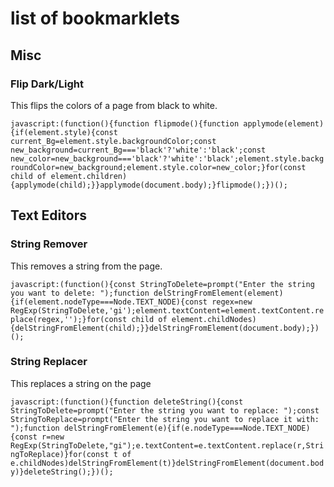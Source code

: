 # list of bookmarklets

## Misc

### Flip Dark/Light

This flips the colors of a page from black to white.

`javascript:(function(){function flipmode(){function applymode(element){if(element.style){const current_Bg=element.style.backgroundColor;const new_background=current_Bg==='black'?'white':'black';const new_color=new_background==='black'?'white':'black';element.style.backgroundColor=new_background;element.style.color=new_color;}for(const child of element.children){applymode(child);}}applymode(document.body);}flipmode();})();`

## Text Editors

### String Remover

This removes a string from the page.

`javascript:(function(){const StringToDelete=prompt("Enter the string you want to delete: ");function delStringFromElement(element){if(element.nodeType===Node.TEXT_NODE){const regex=new RegExp(StringToDelete,'gi');element.textContent=element.textContent.replace(regex,'');}for(const child of element.childNodes){delStringFromElement(child);}}delStringFromElement(document.body);})();`

### String Replacer

This replaces a string on the page

`javascript:(function(){function deleteString(){const StringToDelete=prompt("Enter the string you want to replace: ");const StringToReplace=prompt("Enter the string you want to replace it with: ");function delStringFromElement(e){if(e.nodeType===Node.TEXT_NODE){const r=new RegExp(StringToDelete,"gi");e.textContent=e.textContent.replace(r,StringToReplace)}for(const t of e.childNodes)delStringFromElement(t)}delStringFromElement(document.body)}deleteString();})();`